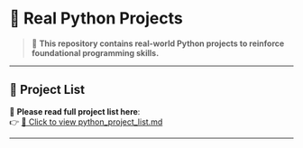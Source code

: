 # 📁 Real Python Projects 

> 🚀 **This repository contains real-world Python projects to reinforce foundational programming skills.**

---

## 📌 Project List

🔗 **Please read full project list here**:  
👉 [📘 Click to view python_project_list.md](https://github.com/trannhatnetwork/real_project_python/blob/main/python_project_list.md)

---
